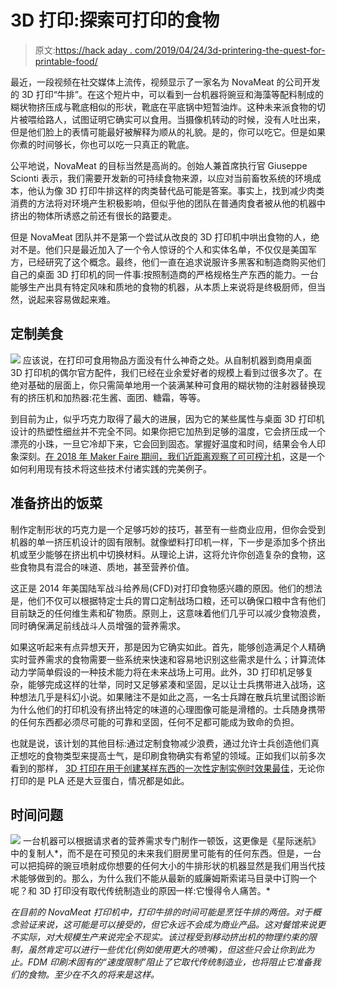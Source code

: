 # 3D 打印:探索可打印的食物

> 原文:[https://hack aday . com/2019/04/24/3d-printering-the-quest-for-printable-food/](https://hackaday.com/2019/04/24/3d-printering-the-quest-for-printable-food/)

最近，一段视频在社交媒体上流传，视频显示了一家名为 NovaMeat 的公司开发的 3D 打印“牛排”。在这个短片中，可以看到一台机器将豌豆和海藻等配料制成的糊状物挤压成与靴底相似的形状，靴底在平底锅中短暂油炸。这种未来派食物的切片被喂给路人，试图证明它确实可以食用。当摄像机转动的时候，没有人吐出来，但是他们脸上的表情可能最好被解释为顺从的礼貌。是的，你可以吃它。但是如果你煮的时间够长，你也可以吃一只真正的靴底。

公平地说，NovaMeat 的目标当然是高尚的。创始人兼首席执行官 Giuseppe Scionti 表示，我们需要开发新的可持续食物来源，以应对当前畜牧系统的环境成本，他认为像 3D 打印牛排这样的肉类替代品可能是答案。事实上，找到减少肉类消费的方法将对环境产生积极影响，但似乎他的团队在普通肉食者被从他的机器中挤出的物体所诱惑之前还有很长的路要走。

但是 NovaMeat 团队并不是第一个尝试从改良的 3D 打印机中哄出食物的人，绝对不是。他们只是最近加入了一个令人惊讶的个人和实体名单，不仅仅是美国军方，已经研究了这个概念。最终，他们一直在追求说服许多黑客和制造商购买他们自己的桌面 3D 打印机的同一件事:按照制造商的严格规格生产东西的能力。一台能够生产出具有特定风味和质地的食物的机器，从本质上来说将是终极厨师，但当然，说起来容易做起来难。

## 定制美食

[![](../Images/68dc6977f73b369cfecd7e53378e9cfc.png)](https://hackaday.com/wp-content/uploads/2018/09/cocoa_thumb.jpg) 应该说，在打印可食用物品方面没有什么神奇之处。从自制机器到商用桌面 3D 打印机的偶尔官方配件，我们已经在业余爱好者的规模上看到过很多次了。在绝对基础的层面上，你只需简单地用一个装满某种可食用的糊状物的注射器替换现有的挤压机和加热器:花生酱、面团、糖霜，等等。

到目前为止，似乎巧克力取得了最大的进展，因为它的某些属性与桌面 3D 打印机设计的热塑性细丝并不完全不同。如果你把它加热到足够的温度，它会挤压成一个漂亮的小珠，一旦它冷却下来，它会回到固态。掌握好温度和时间，结果会令人印象深刻。[在 2018 年 Maker Faire 期间，我们近距离观察了可可榨汁机](https://hackaday.com/2018/09/29/maker-faire-ny-cocoa-press-chocolate-printer/)，这是一个如何利用现有技术将这些技术付诸实践的完美例子。

## 准备挤出的饭菜

制作定制形状的巧克力是一个足够巧妙的技巧，甚至有一些商业应用，但你会受到机器的单一挤压机设计的固有限制。就像塑料打印机一样，下一步是添加多个挤出机或至少能够在挤出机中切换材料。从理论上讲，这将允许你创造复杂的食物，这些食物具有混合的味道、质地，甚至营养价值。

这正是 2014 年美国陆军战斗给养局(CFD)对打印食物感兴趣的原因。他们的想法是，他们不仅可以根据特定士兵的胃口定制战场口粮，还可以确保口粮中含有他们目前缺乏的任何维生素和矿物质。原则上，这意味着他们几乎可以减少食物浪费，同时确保满足前线战斗人员增强的营养需求。

如果这听起来有点异想天开，那是因为它确实如此。首先，能够创造满足个人精确实时营养需求的食物需要一些系统来快速和容易地识别这些需求是什么；计算流体动力学简单假设的一种技术能力将在未来战场上可用。此外，3D 打印机足够复杂，能够完成这样的壮举，同时又足够紧凑和坚固，足以让士兵携带进入战场，这种想法几乎是科幻小说。如果赌注不是如此之高，一名士兵蹲在散兵坑里试图诊断为什么他们的打印机没有挤出特定的味道的心理图像可能是滑稽的。士兵随身携带的任何东西都必须尽可能的可靠和坚固，任何不足都可能成为致命的负担。

也就是说，该计划的其他目标:通过定制食物减少浪费，通过允许士兵创造他们真正想吃的食物类型来提高士气，是印刷食物确实有希望的领域。正如我们以前多次看到的那样， [3D 打印在用于创建某样东西的一次性定制实例时效果最佳](https://hackaday.com/2015/09/25/hackaday-prize-semifinalist-individualized-breathing-apparatus/)，无论你打印的是 PLA 还是大豆蛋白，情况都是如此。

## 时间问题

[![](../Images/a3efa32032a370c36df7457f4c9365fc.png)](https://hackaday.com/wp-content/uploads/2019/03/3dpfood_steak.jpg) 一台机器可以根据请求者的营养需求专门制作一顿饭，这更像是《星际迷航》中的复制人*，而不是在可预见的未来我们厨房里可能有的任何东西。但是，一台可以把捣碎的豌豆喷射成你想要的任何大小的牛排形状的机器显然是我们用当代技术能够做到的。那么，为什么我们不能从最新的威廉姆斯索诺马目录中订购一个呢？和 3D 打印没有取代传统制造业的原因一样:它慢得令人痛苦。*

 *在目前的 NovaMeat 打印机中，打印牛排的时间可能是烹饪牛排的两倍。对于概念验证来说，这可能是可以接受的，但它永远不会成为商业产品。这对餐馆来说更不实际，对大规模生产来说完全不现实。该过程受到移动挤出机的物理约束的限制，虽然肯定可以进行一些优化(例如使用更大的喷嘴)，但这些只会让你到此为止。FDM 印刷术固有的“速度限制”阻止了它取代传统制造业，也将阻止它准备我们的食物。至少在不久的将来是这样。*